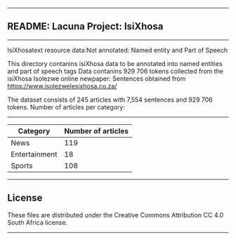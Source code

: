 ______________________________________________
## README: Lacuna Project: IsiXhosa
______________________________________________
IsiXhosatext resource data:Not annotated: Named entity and Part of Speech

This directory contanins isiXhosa data to be annotated into named entities and part of speech tags
Data contanins 929 706 tokens collected from the isiXhosa Isolezwe online newpaper:
Sentences obtained from https://www.isolezwelesixhosa.co.za/

The dataset consists of 245 articles with 7,554 sentences and 929 706 tokens.
Number of articles per category:

-------------------------------
|Category | Number of articles|
|---------|-------------------|
|News	  |		119   |
|Entertainment |	18    |
|Sports	 |	108   |






______________________________________________

## License

These files are distributed under the Creative Commons Attribution CC 4.0 South Africa license. 

_______________________________________________

